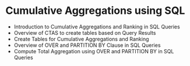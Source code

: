 # Cumulative Aggregations using SQL

* Introduction to Cumulative Aggregations and Ranking in SQL Queries
* Overview of CTAS to create tables based on Query Results
* Create Tables for Cumulative Aggregations and Ranking
* Overview of OVER and PARTITION BY Clause in SQL Queries
* Compute Total Aggregation using OVER and PARTITION BY in SQL Queries
